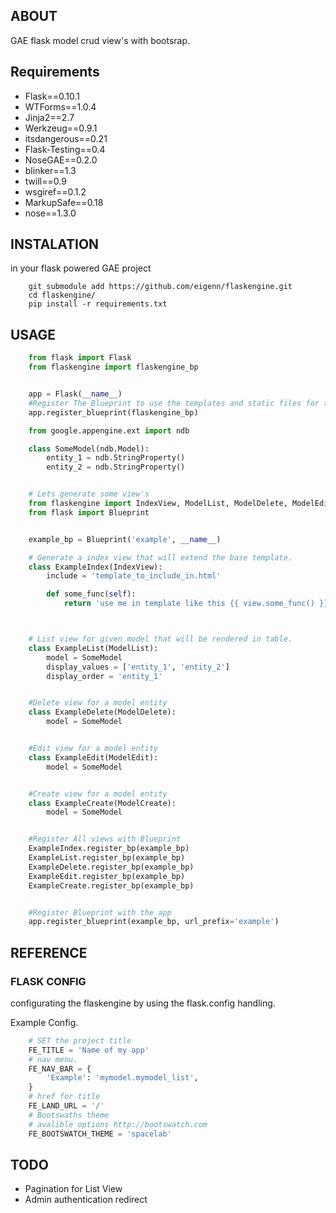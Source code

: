 
## ABOUT

GAE flask model  crud view's with bootsrap.

## Requirements

* Flask==0.10.1
* WTForms==1.0.4
* Jinja2==2.7
* Werkzeug==0.9.1
* itsdangerous==0.21
* Flask-Testing==0.4
* NoseGAE==0.2.0
* blinker==1.3
* twill==0.9
* wsgiref==0.1.2
* MarkupSafe==0.18
* nose==1.3.0

## INSTALATION

in your flask powered GAE project

```
	git submodule add https://github.com/eigenn/flaskengine.git
	cd flaskengine/
	pip install -r requirements.txt
```

## USAGE


``` python
	from flask import Flask
	from flaskengine import flaskengine_bp


	app = Flask(__name__)
	#Register The Blueprint to use the templates and static files for the flaskengine app
	app.register_blueprint(flaskengine_bp)

	from google.appengine.ext import ndb

	class SomeModel(ndb.Model):
		entity_1 = ndb.StringProperty()
		entity_2 = ndb.StringProperty()


	# Lets generate some view's
	from flaskengine import IndexView, ModelList, ModelDelete, ModelEdit, ModelCreate
	from flask import Blueprint


	example_bp = Blueprint('example', __name__)

	# Generate a index view that will extend the base template.
	class ExampleIndex(IndexView):
		include = 'template_to_include_in.html'

		def some_func(self):
			return 'use me in template like this {{ view.some_func() }}'



	# List view for given model that will be rendered in table.
	class ExampleList(ModelList):
		model = SomeModel
		display_values = ['entity_1', 'entity_2']
		display_order = 'entity_1'


	#Delete view for a model entity
	class ExampleDelete(ModelDelete):
		model = SomeModel


	#Edit view for a model entity
	class ExampleEdit(ModelEdit):
		model = SomeModel


	#Create view for a model entity
	class ExampleCreate(ModelCreate):
		model = SomeModel


	#Register All views with Blueprint
	ExampleIndex.register_bp(example_bp)
	ExampleList.register_bp(example_bp)
	ExampleDelete.register_bp(example_bp)
	ExampleEdit.register_bp(example_bp)
	ExampleCreate.register_bp(example_bp)


	#Register Blueprint with the app
	app.register_blueprint(example_bp, url_prefix='example')
```

## REFERENCE

### FLASK CONFIG
configurating the flaskengine by using the flask.config handling.

Example Config.

``` python
	# SET the project title
	FE_TITLE = 'Name of my app'
	# nav menu.
	FE_NAV_BAR = {
        'Example': 'mymodel.mymodel_list',
    }
    # href for title
	FE_LAND_URL = '/'
	# Bootswaths theme
	# avalible options http://bootswatch.com
	FE_BOOTSWATCH_THEME = 'spacelab'
```

## TODO

* Pagination for List View
* Admin authentication redirect
